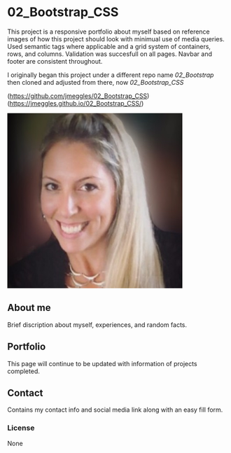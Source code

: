 # 02_Bootstrap_CSS

This project is a responsive portfolio about myself based on reference images of how this project should look with minimual use of media queries.  Used semantic tags where applicable and a grid system of containers, rows, and columns.  Validation was succesfull on all pages.  Navbar and footer are consistent throughout.

I originally began this project under a different repo name *02_Bootstrap* then cloned and adjusted from there, now *02_Bootstrap_CSS*

(https://github.com/jmeggles/02_Bootstrap_CSS)
(https://jmeggles.github.io/02_Bootstrap_CSS/)

<img src="/Assets/Images/me.png">


## About me
Brief discription about myself, experiences, and random facts. 

## Portfolio
This page will continue to be updated with information of projects completed. 

## Contact
Contains my contact info and social media link along with an easy fill form.

### License
None
